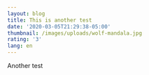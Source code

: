 ```yaml
---
layout: blog
title: This is another test
date: '2020-03-05T21:29:38-05:00'
thumbnail: /images/uploads/wolf-mandala.jpg
rating: '3'
lang: en
---
```

Another test
